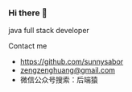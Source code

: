 ### Hi there 👋


java full stack developer

Contact me
- https://github.com/sunnysabor
- zengzenghuang@gmail.com
- 微信公众号搜索：后端猿

